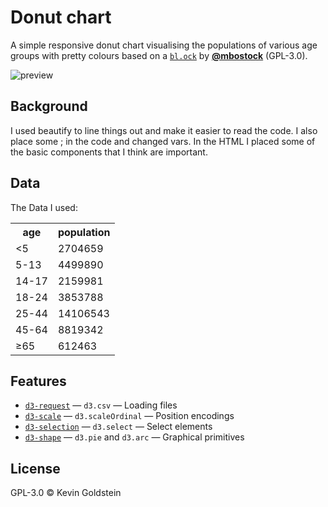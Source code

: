 # Donut chart

A simple responsive donut chart visualising the populations of various age
groups with pretty colours based on a [`bl.ock`][block]
by [**@mbostock**][block-author] (GPL-3.0).

![preview](preview.png)

## Background

I used beautify to line things out and make it easier to read the code.
I also place some ; in the code and changed vars. In the HTML I placed some
of the basic components that I think are important.

## Data

The Data I used:
<table>
  <tr>
    <th>age</th>
    <th>population</th>
  </tr>
  <tr>
    <td><5</td>
    <td>2704659</td>
  </tr>
  <tr>
    <td>5-13</td>
    <td>4499890</td>
  </tr>
  <tr>
    <td>14-17</td>
    <td>2159981</td>
  </tr>
  <tr>
    <td>18-24</td>
    <td>3853788</td>
  </tr>
  <tr>
    <td>25-44</td>
    <td>14106543</td>
  </tr>
  <tr>
    <td>45-64</td>
    <td>8819342</td>
  </tr>
  <tr>
    <td>≥65</td>
    <td>612463</td>
  </tr>
</table>

## Features

*   [`d3-request`](https://github.com/d3/d3-request#api-reference)
    — `d3.csv`
    — Loading files
*   [`d3-scale`](https://github.com/d3/d3-scale#api-reference)
    — `d3.scaleOrdinal`
    — Position encodings
*   [`d3-selection`](https://github.com/d3/d3-selection#api-reference)
    — `d3.select`
    — Select elements
*   [`d3-shape`](https://github.com/d3/d3-shape#api-reference)
    — `d3.pie` and `d3.arc`
    — Graphical primitives

## License

GPL-3.0 © Kevin Goldstein

[block]: https://bl.ocks.org/mbostock/3887193

[block-author]: https://github.com/mbostock

[cover]: preview.png

[url]: https://cmda-tt.github.io/course-17-18/class-2-style/kevingoldstein
